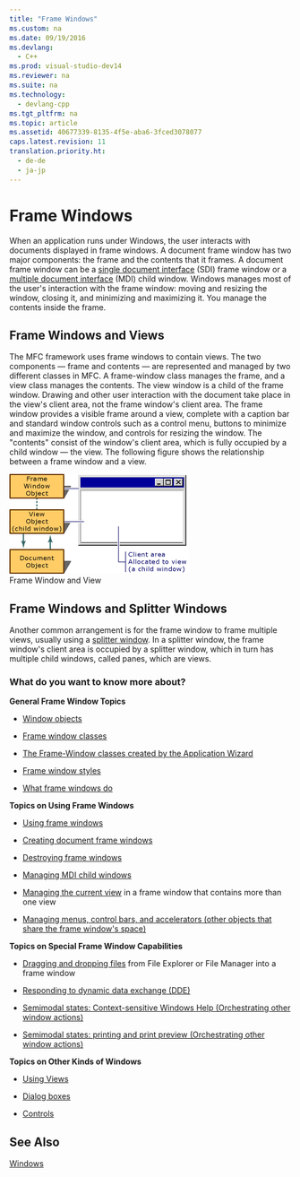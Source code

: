 ```yaml
---
title: "Frame Windows"
ms.custom: na
ms.date: 09/19/2016
ms.devlang: 
  - C++
ms.prod: visual-studio-dev14
ms.reviewer: na
ms.suite: na
ms.technology: 
  - devlang-cpp
ms.tgt_pltfrm: na
ms.topic: article
ms.assetid: 40677339-8135-4f5e-aba6-3fced3078077
caps.latest.revision: 11
translation.priority.ht: 
  - de-de
  - ja-jp
---
```

# Frame Windows
When an application runs under Windows, the user interacts with documents displayed in frame windows. A document frame window has two major components: the frame and the contents that it frames. A document frame window can be a [single document interface](../vs140/SDI-and-MDI.md) (SDI) frame window or a [multiple document interface](../vs140/SDI-and-MDI.md) (MDI) child window. Windows manages most of the user's interaction with the frame window: moving and resizing the window, closing it, and minimizing and maximizing it. You manage the contents inside the frame.  
  
## Frame Windows and Views  
 The MFC framework uses frame windows to contain views. The two components — frame and contents — are represented and managed by two different classes in MFC. A frame-window class manages the frame, and a view class manages the contents. The view window is a child of the frame window. Drawing and other user interaction with the document take place in the view's client area, not the frame window's client area. The frame window provides a visible frame around a view, complete with a caption bar and standard window controls such as a control menu, buttons to minimize and maximize the window, and controls for resizing the window. The "contents" consist of the window's client area, which is fully occupied by a child window — the view. The following figure shows the relationship between a frame window and a view.  
  
 ![Frame window view](../vs140/media/vc37FX1.gif "vc37FX1")  
Frame Window and View  
  
## Frame Windows and Splitter Windows  
 Another common arrangement is for the frame window to frame multiple views, usually using a [splitter window](../vs140/Multiple-Document-Types--Views--and-Frame-Windows.md). In a splitter window, the frame window's client area is occupied by a splitter window, which in turn has multiple child windows, called panes, which are views.  
  
### What do you want to know more about?  
 **General Frame Window Topics**  
  
-   [Window objects](../vs140/Window-Objects.md)  
  
-   [Frame window classes](../vs140/Frame-Window-Classes.md)  
  
-   [The Frame-Window classes created by the Application Wizard](../vs140/Frame-Window-Classes-Created-by-the-Application-Wizard.md)  
  
-   [Frame window styles](../vs140/Frame-Window-Styles--C---.md)  
  
-   [What frame windows do](../vs140/What-Frame-Windows-Do.md)  
  
 **Topics on Using Frame Windows**  
  
-   [Using frame windows](../vs140/Using-Frame-Windows.md)  
  
-   [Creating document frame windows](../vs140/Creating-Document-Frame-Windows.md)  
  
-   [Destroying frame windows](../vs140/Destroying-Frame-Windows.md)  
  
-   [Managing MDI child windows](../vs140/Managing-MDI-Child-Windows.md)  
  
-   [Managing the current view](../vs140/Managing-the-Current-View.md) in a frame window that contains more than one view  
  
-   [Managing menus, control bars, and accelerators (other objects that share the frame window's space)](../vs140/Managing-Menus--Control-Bars--and-Accelerators.md)  
  
 **Topics on Special Frame Window Capabilities**  
  
-   [Dragging and dropping files](../vs140/Dragging-and-Dropping-Files-in-a-Frame-Window.md) from File Explorer or File Manager into a frame window  
  
-   [Responding to dynamic data exchange (DDE)](../vs140/Responding-to-Dynamic-Data-Exchange--DDE-.md)  
  
-   [Semimodal states: Context-sensitive Windows Help (Orchestrating other window actions)](../vs140/Orchestrating-Other-Window-Actions.md)  
  
-   [Semimodal states: printing and print preview (Orchestrating other window actions)](../vs140/Orchestrating-Other-Window-Actions.md)  
  
 **Topics on Other Kinds of Windows**  
  
-   [Using Views](../vs140/Using-Views.md)  
  
-   [Dialog boxes](../vs140/Dialog-Boxes.md)  
  
-   [Controls](../vs140/Controls--MFC-.md)  
  
## See Also  
 [Windows](../vs140/Windows.md)